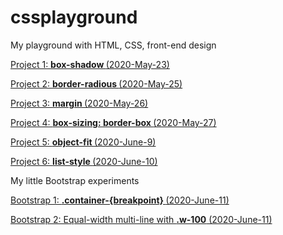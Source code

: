 # cssplayground

My playground with HTML, CSS, front-end design

[Project 1: <b> box-shadow </b> (2020-May-23)](https://github.com/trinafirefox/cssplayground/tree/master/2020-May-23rd)

[Project 2: <b> border-radious </b> (2020-May-25)](https://github.com/trinafirefox/cssplayground/tree/master/2020-May-25th)

[Project 3: <b> margin </b> (2020-May-26)](https://github.com/trinafirefox/cssplayground/tree/master/2020-May-26th)

[Project 4: <b> box-sizing: border-box </b> (2020-May-27)](https://github.com/trinafirefox/cssplayground/tree/master/2020-May-27th)

[Project 5: <b> object-fit </b> (2020-June-9)](https://github.com/trinafirefox/cssplayground/tree/master/2020-June-9th)

[Project 6: <b> list-style </b> (2020-June-10)](https://github.com/trinafirefox/cssplayground/tree/master/2020-June-10th)

My little Bootstrap experiments

[Bootstrap 1: <b> .container-{breakpoint} </b> (2020-June-11)](https://github.com/trinafirefox/cssplayground/tree/master/2020-June-11th)

[Bootstrap 2: Equal-width multi-line with <b>.w-100</b> (2020-June-11)](https://github.com/trinafirefox/cssplayground/tree/master/2020-June-12th)
